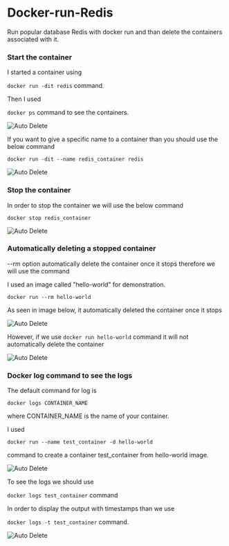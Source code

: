 # Docker-run-Redis
Run popular database Redis with docker run and than delete the containers associated with it.

### Start the container
I started a container using

`docker run -dit redis` command.

Then I used

`docker ps` command to see the containers.

![Auto Delete](img/img1_cp.jpg)

If you want to give a specific name to a container than you should use the below command

`docker run -dit --name redis_container redis`

![Auto Delete](img/img2_cp.jpg)

### Stop the container
In order to stop the container we will use the below command

`docker stop redis_container`

![Auto Delete](img/img3_cp.jpg)

### Automatically deleting a stopped container
--rm option automatically delete the container once it stops therefore we will use the command

I used an image called "hello-world" for demonstration.

`docker run --rm hello-world`

As seen in image below, it automatically deleted the container once it stops

![Auto Delete](img/img4_cp.jpg)

However, if we use `docker run hello-world` command it will not automatically delete the container

![Auto Delete](img/img5_cp.jpg)

### Docker log command to see the logs
The default command for log is 

`docker logs CONTAINER_NAME`

where CONTAINER_NAME is the name of your container.

I used 

`docker run --name test_container -d hello-world`

command to create a container test_container from hello-world image.

![Auto Delete](img/img6_cp.jpg)

To see the logs we should use 

`docker logs test_container` command

In order to display the output with timestamps than we use

`docker logs -t test_container` command.

![Auto Delete](img/img7_cp.jpg)